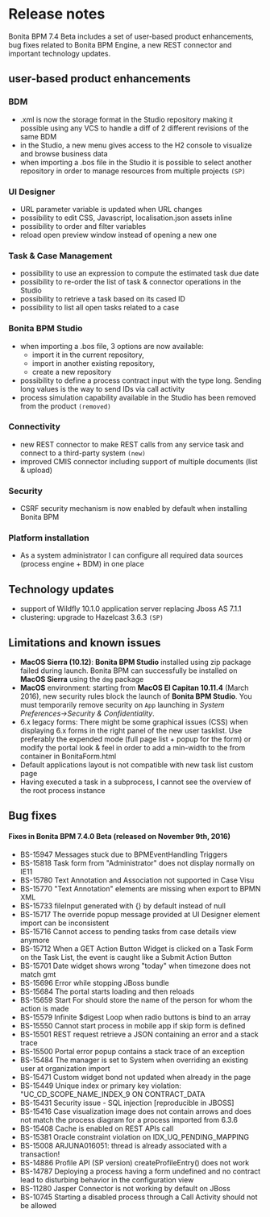 # Release notes

Bonita BPM 7.4 Beta includes a set of user-based product enhancements, bug fixes related to Bonita BPM Engine, 
a new REST connector and important technology updates.

## user-based product enhancements

<a id="bdm-usability-improvements"/>

### BDM
* .xml is now the storage format in the Studio repository making it possible using any VCS to handle a diff of 2 different revisions of the same BDM
* in the Studio, a new menu gives access to the H2 console to visualize and browse business data
* when importing a .bos file in the Studio it is possible to select another repository in order to manage resources from multiple projects `(SP)`

<a id="uid-usability-improvements"/>

### UI Designer
* URL parameter variable is updated when URL changes
* possibility to edit CSS, Javascript, localisation.json assets inline
* possibility to order and filter variables
* reload open preview window instead of opening a new one

<a id="task-and-case"/>

### Task & Case Management
* possibility to use an expression to compute the estimated task due date
* possibility to re-order the list of task & connector operations in the Studio
* possibility to retrieve a task based on its cased ID
* possibility to list all open tasks related to a case

<a id="bpm-studio"/>

### Bonita BPM Studio
* when importing a .bos file, 3 options are now available:
    * import it in the current repository,
    * import in another existing repository,
    * create a new repository
* possibility to define a process contract input with the type long. Sending long values is the way to send IDs via call activity
* process simulation capability available in the Studio has been removed from the product `(removed)`

### Connectivity
* new REST connector to make REST calls from any service task and connect to a third-party system `(new)`
* improved CMIS connector including support of multiple documents (list & upload)

<a id="csrf-security"/>

### Security
* CSRF security mechanism is now enabled by default when installing Bonita BPM

<a id="platform-installation"/>

### Platform installation
* As a system administrator I can configure all required data sources (process engine + BDM) in one place

<a id="technology-updates"/>

## Technology updates
* support of Wildfly 10.1.0 application server replacing Jboss AS 7.1.1
* clustering: upgrade to Hazelcast 3.6.3 `(SP)`

## Limitations and known issues

* **MacOS Sierra (10.12)**: **Bonita BPM Studio** installed using zip package failed during launch. Bonita BPM can successfully be installed on **MacOS Sierra** using the `dmg` package
* **MacOS** environment: starting from **MacOS El Capitan 10.11.4** (March 2016), new security rules block the launch of **Bonita BPM Studio**. You must temporarily remove security on `App` launching in _System Preferences→Security & Confidentiality_.
* 6.x legacy forms: There might be some graphical issues (CSS) when displaying 6.x forms in the right panel of the new user tasklist. Use preferably the expended mode (full page list + popup for the form) or modify the portal look & feel in order to add a min-width to the from container in BonitaForm.html 
* Default applications layout is not compatible with new task list custom page
* Having executed a task in a subprocess, I cannot see the overview of the root process instance

## Bug fixes

#### Fixes in Bonita BPM 7.4.0 Beta (released on November 9th, 2016)

* BS-15947	Messages stuck due to BPMEventHandling Triggers
* BS-15818	Task form from "Administrator" does not display normally on IE11
* BS-15780	Text Annotation and Association not supported in Case Visu
* BS-15770	"Text Annotation" elements are missing when export to BPMN XML
* BS-15733	fileInput generated with {} by default instead of null
* BS-15717	The override popup message provided at UI Designer element import can be inconsistent
* BS-15716	Cannot access to pending tasks from case details view anymore
* BS-15712	When a GET Action Button Widget is clicked on a Task Form on the Task List, the event is caught like a Submit Action Button
* BS-15701	Date widget shows wrong "today" when timezone does not match gmt
* BS-15696	Error while stopping JBoss bundle
* BS-15684	The portal starts loading and then reloads
* BS-15659	Start For should store the name of the person for whom the action is made
* BS-15579	Infinite $digest Loop when radio buttons is bind to an array
* BS-15550	Cannot start process in mobile app if skip form is defined
* BS-15501	REST request retrieve a JSON containing an error and a stack trace
* BS-15500	Portal error popup contains a stack trace of an exception
* BS-15484	The manager is set to System when overriding an existing user at organization import
* BS-15471	Custom widget bond not updated when already in the page
* BS-15449	Unique index or primary key violation: "UC_CD_SCOPE_NAME_INDEX_9 ON CONTRACT_DATA
* BS-15431	Security issue - SQL injection [reproducible in JBOSS]
* BS-15416	Case visualization image does not contain arrows and does not match the process diagram for a process imported from 6.3.6
* BS-15408	Cache is enabled on REST APIs call
* BS-15381	Oracle constraint violation on IDX_UQ_PENDING_MAPPING
* BS-15008	ARJUNA016051: thread is already associated with a transaction!
* BS-14886	Profile API (SP version) createProfileEntry() does not work
* BS-14787	Deploying a process having a form undefined and no contract lead to disturbing behavior in the configuration view
* BS-11280	Jasper Connector is not working by default on JBoss
* BS-10745	Starting a disabled process through a Call Activity should not be allowed


